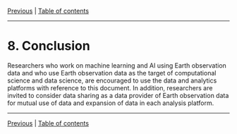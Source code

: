 [Previous](background.md) | [Table of contents](README.md) 

***
# 8. Conclusion
Researchers who work on machine learning and AI using Earth observation data and who use Earth observation data as the target of computational science and data science, are encouraged to use the data and analytics platforms with reference to this document.
In addition, researchers   are invited to consider data sharing as a data provider of Earth observation data for mutual use of data and expansion of data in each analysis platform.

***
[Previous](background.md) | [Table of contents](README.md) 
